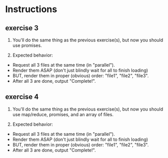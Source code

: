 # Instructions

## exercise 3

1. You'll do the same thing as the previous exercise(s), but now you should use promises.

2. Expected behavior:

- Request all 3 files at the same time (in "parallel").
- Render them ASAP (don't just blindly wait for all to finish loading)
- BUT, render them in proper (obvious) order: "file1", "file2", "file3".
- After all 3 are done, output "Complete!".

## exercise 4

1. You'll do the same thing as the previous exercise(s), but now you should use map/reduce, promises, and an array of files.

2. Expected behavior:

- Request all 3 files at the same time (in "parallel").
- Render them ASAP (don't just blindly wait for all to finish loading)
- BUT, render them in proper (obvious) order: "file1", "file2", "file3".
- After all 3 are done, output "Complete!".
